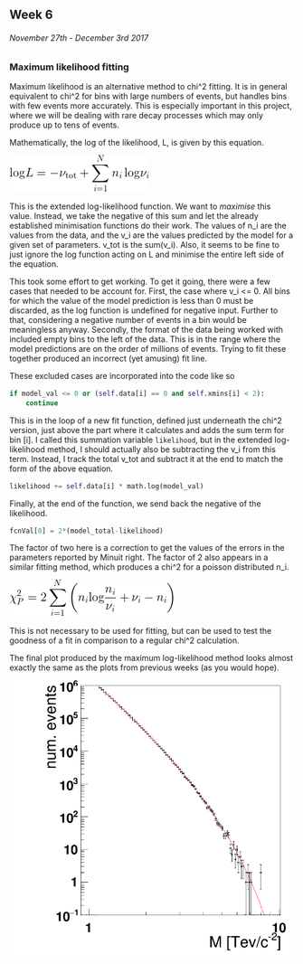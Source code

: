 ## Week 6
###### November 27th - December 3rd 2017

### Maximum likelihood fitting

Maximum likelihood is an alternative method to chi^2 fitting.
It is in general equivalent to chi^2 for bins with large numbers of events,
but handles bins with few events more accurately. This is especially important
in this project, where we will be dealing with rare decay processes which may only
produce up to tens of events.

Mathematically, the log of the likelihood, L, is given by this equation.

![image](https://github.com/H4rtland/masters/blob/master/week6/imgs/eqn1.png "")

This is the extended log-likelihood function.
We want to *maximise* this value. Instead, we take the negative of this sum
and let the already established minimisation functions do their work.
The values of n_i are the values from the data, and the v_i are the values
predicted by the model for a given set of parameters. v_tot is the sum(v_i). 
Also, it seems to be fine to just ignore the log function acting on L and
minimise the entire left side of the equation. 

This took some effort to get working. To get it going, there were a few
cases that needed to be account for. First, the case where v_i <= 0.
All bins for which the value of the model prediction is less than 0 must
be discarded, as the log function is undefined for negative input.
Further to that, considering a negative number of events in a bin
would be meaningless anyway.
Secondly, the format of the data being worked with included empty bins
to the left of the data. This is in the range where the model predictions
are on the order of millions of events. Trying to fit these together produced
an incorrect (yet amusing) fit line.

These excluded cases are incorporated into the code like so

```python
if model_val <= 0 or (self.data[i] == 0 and self.xmins[i] < 2):
    continue
```

This is in the loop of a new fit function, defined just underneath the chi^2 version,
just above the part where it calculates and adds the sum term for bin [i]. I called this
summation variable `likelihood`, but in the extended log-likelihood method, I should
actually also be subtracting the v_i from this term. Instead, I track the total v_tot
and subtract it at the end to match the form of the above equation.

```python
likelihood += self.data[i] * math.log(model_val)
```

Finally, at the end of the function, we send back the negative of the likelihood.

```python
fcnVal[0] = 2*(model_total-likelihood)
```
The factor of two here is a correction to get the values of the errors
in the parameters reported by Minuit right. The factor of 2 also appears
in a similar fitting method, which produces a chi^2 for a poisson distributed n_i.

![image](https://github.com/H4rtland/masters/blob/master/week6/imgs/eqn2.png "")

This is not necessary to be used for fitting, but can be used to test the goodness
of a fit in comparison to a regular chi^2 calculation.

The final plot produced by the maximum log-likelihood method looks almost exactly the same
as the plots from previous weeks (as you would hope).

![image](https://github.com/H4rtland/masters/blob/master/week6/imgs/log_likelihood_output.png "")

